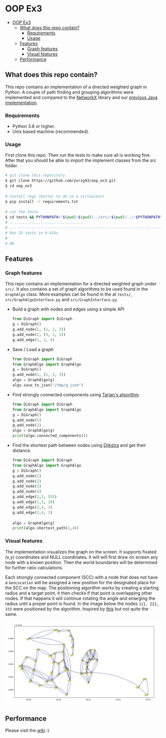 # OOP Ex3

- [OOP Ex3](#oop-ex3)
    * [What does this repo contain?](#what-does-this-repo-contain-)
        + [Requirements](#requirements)
        + [Usage](#usage)
    * [Features](#features)
        + [Graph features](#graph-features)
        + [Visual features](#visual-features)
    * [Performance](#performance)
    

## What does this repo contain?
This repo contains an implementation of a directed weighted graph in Python. 
A couple of path finding and grouping algorithms were implemented and compared to the [NetworkX](https://github.com/networkx) library and our [previous Java implementation](https://github.com/yurig93/oop_ex2).

### Requirements
- Python 3.8 or higher.
- Unix based machine (recommended).

### Usage
First clone this repo. Then run the tests to make sure all is working fine. 
After that you should be able to import the implement classes from the src folder.
```sh
# git clone this repository
$ git clone https://github.com/yurig93/oop_ex3.git
$ cd oop_ex3

# install reqs (better to do in a virtualenv)
$ pip install -r requirements.txt

# run the tests
$ cd tests && PYTHONPATH="$(pwd):$(pwd)/../src/:$(pwd)/../:$PYTHONPATH" python -m unittest test_* ; cd ../
# .................................
# ----------------------------------------------------------------------
# Ran 33 tests in 0.010s
# 
# OK

```

## Features
### Graph features
This repo contains an implementation for a directed weighted graph under `src/`.
It also contains a set of graph algorithms to be used found in the `GraphAlgo` class.
More examples can be found in the at `tests/`, `src/GraphAlgoInterface.py` and `src/GraphInterface.py`
- Build a graph with nodes and edges using a simple API
    ```python
    from DiGraph import DiGraph
    g = DiGraph()
    g.add_node(1, (1, 2, 3))
    g.add_node(2, (3, 2, 1))
    g.add_edge(1, 2, 4)
    ```

- Save / Load a graph
    ```python
    from DiGraph import DiGraph
    from GraphAlgo import GraphAlgo
    g = DiGraph()
    g.add_node(1, (1, 2, 3))
    algo = GraphAlgo(g)
    algo.save_to_json("/tmp/g.json")
    ```

- Find strongly connected components using [Tarjan's algorithm](https://en.wikipedia.org/wiki/Tarjan%27s_strongly_connected_components_algorithm).
    ```python
    from DiGraph import DiGraph
    from GraphAlgo import GraphAlgo
    g = DiGraph()
    g.add_node(1)
    g.add_node(2)
    algo = GraphAlgo(g)
    print(algo.connected_components())
    ```

- Find the shortest path between nodes using [Dijkstra](https://en.wikipedia.org/wiki/Dijkstra%27s_algorithm) and get their distance.
    ```python
    from DiGraph import DiGraph
    from GraphAlgo import GraphAlgo
    g = DiGraph()
    g.add_node(1)
    g.add_node(2)
    g.add_node(3)
    g.add_node(4)
    g.add_edge(1,2, 555)
    g.add_edge(1,3, 10)
    g.add_edge(2,4, 1)
    g.add_edge(3,4, 1)
    
    algo = GraphAlgo(g)
    print(algo.shortest_path(1,4))
    ```


### Visual features
The implementation visualizes the graph on the screen. It supports fixated (x,y) coordinates and NULL coordinates. It will will first draw on screen any node with a known position.
Then the world boundaries will be determined for further ratio calculations. 

Each strongly connected component (SCC) with a node that does not have a `GeoLocation` will be assigned a new position for the designated place for the SCC on the map.
The positioning algorithm works by creating a starting radius and a target point, it then checks if that point is overlapping other nodes. If that happens it will continue rotating the angle and enlarging the radius until a proper point is found.
In the image below the nodes `111, 222, 333` were positioned by the algorithm. Inspired by [this](https://en.wikipedia.org/wiki/Force-directed_graph_drawing) but not quite the same.


![Alt text](data/graph_plot_sccs.png "Graph")

## Performance
Please visit the [wiki](https://github.com/yurig93/oop_ex3/wiki) :)